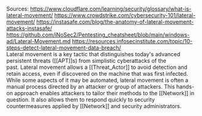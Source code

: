 Sources:
https://www.cloudflare.com/learning/security/glossary/what-is-lateral-movement/
https://www.crowdstrike.com/cybersecurity-101/lateral-movement/
https://instasafe.com/blog/the-anatomy-of-lateral-movement-attacks-instasafe/
https://github.com/iNoSec2/Pentesting_cheatsheet/blob/main/windows-ad/Lateral-Movement.md
https://resources.infosecinstitute.com/topic/10-steps-detect-lateral-movement-data-breach/
\
Lateral movement is a key tactic that distinguishes today's advanced persistent threats ([[APT]]s) from simplistic cyberattacks of the past. Lateral movement allows a [[Threat_Actor]] to avoid detection and retain access, even if discovered on the machine that was first infected.
\
While some aspects of it may be automated, lateral movement is often a manual process directed by an attacker or group of attackers. This hands-on approach enables attackers to tailor their methods to the [[Network]] in question. It also allows them to respond quickly to security countermeasures applied by [[Network]] and security administrators.
